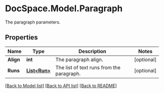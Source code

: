 # DocSpace.Model.Paragraph
The paragraph parameters.

## Properties

Name | Type | Description | Notes
------------ | ------------- | ------------- | -------------
**Align** | **int** | The paragraph align. | [optional] 
**Runs** | [**List&lt;Run&gt;**](.md) | The list of text runs from the paragraph. | [optional] 

[[Back to Model list]](../README.md#documentation-for-models) [[Back to API list]](../README.md#documentation-for-api-endpoints) [[Back to README]](../README.md)

